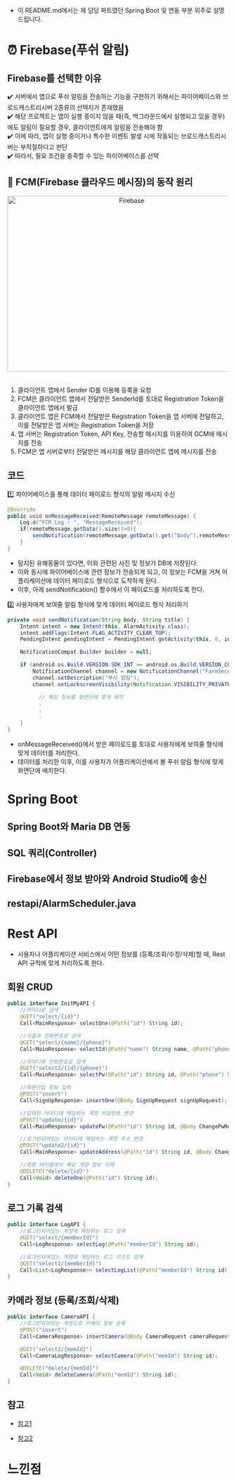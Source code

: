 - 이 README.md에서는 제 담당 파트였던 Spring Boot 및 연동 부분 위주로 설명드립니다.

# ⏰ Firebase(푸쉬 알림)
## Firebase를 선택한 이유
✔️ 서버에서 앱으로 푸쉬 알림을 전송하는 기능을 구현하기 위해서는 파이어베이스와 브로드캐스트리시버 2종류의 선택지가 존재했음 <br>
✔️ 해당 프로젝트는 앱이 실행 중이지 않을 때(즉, 백그라운드에서 실행되고 있을 경우)에도 알림이 필요할 경우, 클라이언트에게 알림을 전송해야 함 <br>
✔️ 이에 따라, 앱이 실행 중이거나 특수한 이벤트 발생 시에 작동되는 브로드캐스트리시버는 부적절하다고 판단 <br>
✔️ 따라서, 필요 조건을 충족할 수 있는 파이어베이스를 선택 <br>

## 📮 FCM(Firebase 클라우드 메시징)의 동작 원리 <br>
<div align="center">
  <img src="https://user-images.githubusercontent.com/80700537/188641863-e223bc87-7b27-45ca-80fa-c1e56da04d02.JPG" alt="Firebase" width="550" height="400"/>
</div> <br>

1. 클라이언트 앱에서 Sender ID를 이용해 등록을 요청 <br>
2. FCM은 클라이언트 앱에서 전달받은 SenderId를 토대로 Registration Token을 클라이언트 앱에서 발급 <br>
3. 클라이언트 앱은 FCM에서 전달받은 Registration Token을 앱 서버에 전달하고, 이를 전달받은 앱 서버는 Registration Token을 저장 <br>
4. 앱 서버는 Registration Token, API Key, 전송할 메시지를 이용하여 GCM에 메시지를 전송 <br>
5. FCM은 앱 서버로부터 전달받은 메시지를 해당 클라이언트 앱에 메시지를 전송 <br>

## 코드
:one: 파이어베이스를 통해 데이터 페이로드 형식의 알람 메시지 수신
```Java
@Override
public void onMessageReceived(RemoteMessage remoteMessage) {
    Log.d("FCM Log : ", "MessageReceived");
    if(remoteMessage.getData().size()>0){
        sendNotification(remoteMessage.getData().get("body"),remoteMessage.getData().get("title"));
    }
}
```
- 탐지된 유해동물이 있다면, 이와 관련된 사진 및 정보가 DB에 저장된다.
- 이와 동시에 파이어베이스에 관련 정보가 전송되게 되고, 이 정보는 FCM을 거쳐 어플리케이션에 데이터 페이로드 형식으로 도착하게 된다.
- 이후, 아래 sendNotification() 함수에서 이 페이로드를 처리하도록 한다.

:two: 사용자에게 보여줄 알림 형식에 맞게 데이터 페이로드 형식 처리하기
```Java
private void sendNotification(String body, String title) {
    Intent intent = new Intent(this, AlarmActivity.class);
    intent.addFlags(Intent.FLAG_ACTIVITY_CLEAR_TOP);
    PendingIntent pendingIntent = PendingIntent.getActivity(this, 0, intent, PendingIntent.FLAG_IMMUTABLE);

    NotificationCompat.Builder builder = null;

    if (android.os.Build.VERSION.SDK_INT >= android.os.Build.VERSION_CODES.O) {
        NotificationChannel channel = new NotificationChannel("FarmSecurity", "FarmSecurity", NotificationManager.IMPORTANCE_DEFAULT);
        channel.setDescription("푸시 알림");
        channel.setLockscreenVisibility(Notification.VISIBILITY_PRIVATE);

          // 해당 정보를 화면단에 맞게 배치
          .
          .
          .
    }
}
```
- onMessageReceived()에서 받은 페이로드를 토대로 사용자에게 보여줄 형식에 맞게 데이터를 처리한다.
- 데이터를 처리한 이후, 이를 사용자가 어플리케이션에서 볼 푸쉬 알림 형식에 맞게 화면단에 배치한다.

# Spring Boot
## Spring Boot와 Maria DB 연동

## SQL 쿼리(Controller)

## Firebase에서 정보 받아와 Android Studio에 송신

## restapi/AlarmScheduler.java

# Rest API
- 사용자나 어플리케이션 서비스에서 어떤 정보를 (등록/조회/수정/삭제)할 때, Rest API 규칙에 맞게 처리하도록 한다.

## 회원 CRUD
``` Java
public interface InitMyAPI {
    //아이디로 검색
    @GET("select/{id}")
    Call<MainResponse> selectOne(@Path("id") String id);

    //이름과 전화번호로 검색
    @GET("select/{name}/{phone}")
    Call<MainResponse> selectId(@Path("name") String name, @Path("phone") String phone);

    //아이디와 전화번호로 검색
    @GET("select2/{id}/{phone}")
    Call<MainResponse> selectPw(@Path("id") String id, @Path("phone") String phone);

    //회원가입 정보 입력
    @POST("insert")
    Call<SignUpResponse> insertOne(@Body SignUpRequest signUpRequest);

    //입력한 아이디에 해당하는 계정 비밀번호 변경
    @POST("update/{id}")
    Call<MainResponse> updatePw(@Path("id") String id, @Body ChangePwRequest changePwRequest);

    //로그인되어있는 아이디에 해당하는 계정 주소 변경
    @POST("update2/{id}")
    Call<MainResponse> updateAddress(@Path("id") String id, @Body ChangeAdRequest changeAdRequest);

    //회원 테이블에서 해당 계정 정보 삭제
    @DELETE("delete/{id}")
    Call<Void> deleteOne(@Path("id") String id);
}
```

## 로그 기록 검색
```Java
public interface LogAPI {
    //로그인되어있는 계정에 해당하는 로그 검색
    @GET("select/{memberId}")
    Call<LogResponse> selectLog(@Path("memberId") String id);

    //로그인되어있는 계정에 해당하는 로그 리스트 검색
    @GET("select2/{memberId}")
    Call<List<LogResponse>> selectLogList(@Path("memberId") String id);
}
```

## 카메라 정보 (등록/조회/삭제)
```Java
public interface CameraAPI {
    //로그인되어있는 계정으로 카메라 정보 등록
    @POST("insert")
    Call<CameraResponse> insertCamera(@Body CameraRequest cameraRequest);

    @GET("select2/{memId}")
    Call<CameraLogResponse> selectCamera(@Path("memId") String id);

    @DELETE("delete/{memId}")
    Call<Void> deleteCamera(@Path("memId") String id);
}
```

## 참고
- [참고1](https://velog.io/@eeheaven/AndroidStudio-SpringBoot-KnockKnock-%EA%B0%9C%EB%B0%9C%EC%9D%BC%EC%A7%80-0118-%EC%95%88%EB%93%9C%EB%A1%9C%EC%9D%B4%EB%93%9C-%EC%8A%A4%ED%8A%9C%EB%94%94%EC%98%A4%EC%8A%A4%ED%94%84%EB%A7%81%EB%B6%80%ED%8A%B8-%EC%97%B0%EA%B2%B0)

- [참고2](https://velog.io/@plz_no_anr/Android-REST-API)

# 느낀점
